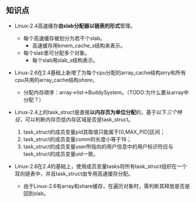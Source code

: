 ## 知识点

* Linux-2.4高速缓存**由slab分配器以链表的形式**管理。
  * 每个高速缓存被划分为若干个slab。
    * 高速缓存用kmem_cache_s结构来表示。
  * 每个slab里可分配多个对象。
    * 每个slab用slab_s结构表示。

* Linux-2.6在2.4基础上新增了为每个cpu分配的array_cache结构*arry*和所有cpu共用的array_cache结构*share*。
  * 分配内存顺序：array->list->BuddySystem。（TODO:为什么要从array中分配？）

* Linux-2.4上的task_struct是直接**以内存页为单位分配**的，基于以下*三个特征*，可以判断内存页低内存区域是否是task_struct。
  1. task_struct的成员变量pid其取值只能属于\[0,MAX_PID\]区间；
  2. task_struct的成员变量comm的长度小等于16；
  3. task_struct的成员变量user所指向的用户信息中的用户标识符应与task_struct的成员变量uid一致。

* Linux-2.6在2.4的基础上，使用成员变量tasks将所有task_struct组织在一个双向链表中，并且task_struct由专用高速缓存分配。
  * 由于Linux-2.6有array和share缓存，在遍历对象时，需判断其释放是否是回到slab。

